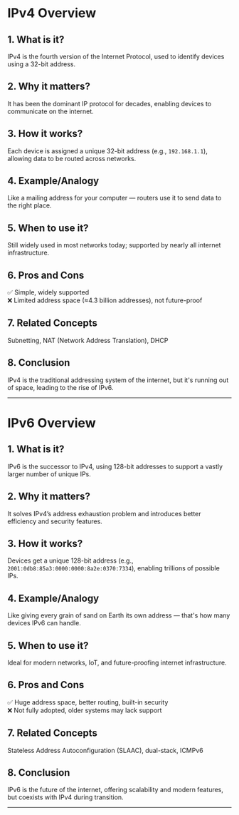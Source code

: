 # IPv4 Overview

## 1. What is it?
IPv4 is the fourth version of the Internet Protocol, used to identify devices using a 32-bit address.

## 2. Why it matters?
It has been the dominant IP protocol for decades, enabling devices to communicate on the internet.

## 3. How it works?
Each device is assigned a unique 32-bit address (e.g., `192.168.1.1`), allowing data to be routed across networks.

## 4. Example/Analogy
Like a mailing address for your computer — routers use it to send data to the right place.

## 5. When to use it?
Still widely used in most networks today; supported by nearly all internet infrastructure.

## 6. Pros and Cons
✅ Simple, widely supported  
❌ Limited address space (≈4.3 billion addresses), not future-proof

## 7. Related Concepts
Subnetting, NAT (Network Address Translation), DHCP

## 8. Conclusion
IPv4 is the traditional addressing system of the internet, but it's running out of space, leading to the rise of IPv6.

---

# IPv6 Overview

## 1. What is it?
IPv6 is the successor to IPv4, using 128-bit addresses to support a vastly larger number of unique IPs.

## 2. Why it matters?
It solves IPv4’s address exhaustion problem and introduces better efficiency and security features.

## 3. How it works?
Devices get a unique 128-bit address (e.g., `2001:0db8:85a3:0000:0000:8a2e:0370:7334`), enabling trillions of possible IPs.

## 4. Example/Analogy
Like giving every grain of sand on Earth its own address — that's how many devices IPv6 can handle.

## 5. When to use it?
Ideal for modern networks, IoT, and future-proofing internet infrastructure.

## 6. Pros and Cons
✅ Huge address space, better routing, built-in security  
❌ Not fully adopted, older systems may lack support

## 7. Related Concepts
Stateless Address Autoconfiguration (SLAAC), dual-stack, ICMPv6

## 8. Conclusion
IPv6 is the future of the internet, offering scalability and modern features, but coexists with IPv4 during transition.

---
